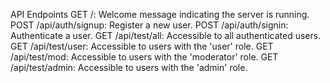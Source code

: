 API Endpoints
GET /: Welcome message indicating the server is running.
POST /api/auth/signup: Register a new user.
POST /api/auth/signin: Authenticate a user.
GET /api/test/all: Accessible to all authenticated users.
GET /api/test/user: Accessible to users with the 'user' role.
GET /api/test/mod: Accessible to users with the 'moderator' role.
GET /api/test/admin: Accessible to users with the 'admin' role.
